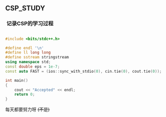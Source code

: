 ## CSP_STUDY

### &nbsp;记录CSP的学习过程



```C++

#include <bits/stdc++.h>

#define endl '\n'
#define ll long long
#define sstream stringstream
using namespace std;
const double eps = 1e-7;
const auto FAST = (ios::sync_with_stdio(0), cin.tie(0), cout.tie(0));

int main()
{
    cout << "Accepted" << endl;
    return 0;
}

```


每天都要努力呀
~~(不是)~~

